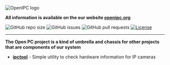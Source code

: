 
![OpenIPC logo](https://openipc.org/img/logo_openipc.png "OpenIPC logo")

**All information is available on the our website [openipc.org](https://openipc.org)**

![GitHub repo size](https://img.shields.io/github/repo-size/OpenIPC/openipc.github.io)
![GitHub issues](https://img.shields.io/github/issues/OpenIPC/openipc.github.io)
![GitHub pull requests](https://img.shields.io/github/issues-pr/OpenIPC/openipc.github.io)
[![License](https://img.shields.io/github/license/OpenIPC/openipc.github.io)](https://opensource.org/licenses/MIT)

-----

**The Open PC project is a kind of umbrella and chassis for other projects that are components of our system**

* [**ipctool**](https://openipc.github.io/ipctool) - Simple utility to check hardware information for IP cameras
